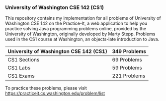 ### University of Washington CSE 142 (CS1) 
This repository contains my implementation for all problems of University of Washington CSE 142 on the Practice-It, a web application to help you practice solving Java programming problems online, provided by the University of Washington, originally developed by Marty Stepp. Problems used in the CS1 course at Washington, an objects-late introduction to Java.

| University of Washington CSE 142 (CS1)                | 349 Problems      |
| -----------                                           | -----------       |
| CS1 Sections                                          | 69 Problems       |
| CS1 Labs                                              | 59 Problems       |
| CS1 Exams                                             | 221 Problems      |

To practice these problems, please visit https://practiceit.cs.washington.edu/problem/list
